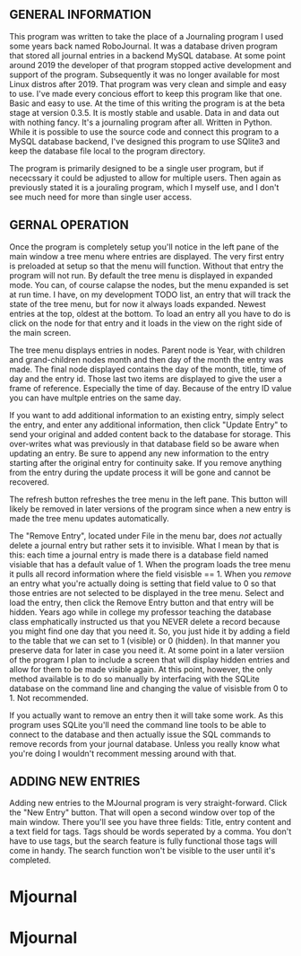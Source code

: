 			
GENERAL INFORMATION
----------------------
This program was written to take the place of a Journaling program I used some years back named RoboJournal. It was a database driven program that stored all journal entries in a backend MySQL database. At some point around 2019 the developer of that program stopped active development and support of the program. Subsequently it was no longer available for most Linux distros after 2019. That program was very clean and simple and easy to use. I've made every concious effort to keep this program like that one. Basic and easy to use. At the time of this writing the program is at the beta stage at version 0.3.5. It is mostly stable and usable. Data in and data out with nothing fancy. It's a journaling program after all. Written in Python. While it is possible to use the source code and connect this program to a MySQL database backend, I've designed this program to use SQlite3 and keep the database file local to the program directory. 

The program is primarily designed to be a single user program, but if nececssary it could be adjusted to allow for multiple users. Then again as previously stated it is a jouraling program, which I myself use, and I don't see much need for more than single user access.

GERNAL OPERATION
-----------------------
Once the program is completely setup you'll notice in the left pane of the main window a tree menu where entries are displayed. The very first entry is preloaded at setup so that the menu will function. Without that entry the program will not run. By default the tree menu is displayed in expanded mode. You can, of course calapse the nodes, but the menu expanded is set at run time. I have, on my development TODO list, an entry that will track the state of the tree menu, but for now it always loads expanded. Newest entries at the top, oldest at the bottom. To load an entry all you have to do is click on the node for that entry and it loads in the view on the right side of the main screen.

The tree menu displays entries in nodes. Parent node is Year, with children and grand-children nodes month and then day of the month the entry was made. The final node displayed contains the day of the month, title, time of day and the entry id. Those last two items are displayed to give the user a frame of reference. Especially the time of day. Because of the entry ID value you can have multple entries on the same day.

If you want to add additional information to an existing entry, simply select the entry, and enter any additional information, then click "Update Entry" to send your original and added content back to the database for storage. This over-writes what was previously in that database field so be aware when updating an entry. Be sure to append any new information to the entry starting after the original entry for continuity sake. If you remove anything from the entry during the update process it will be gone and cannot be recovered.

The refresh button refreshes the tree menu in the left pane. This button will likely be removed in later versions of the program since when a new entry is made the tree menu updates automatically. 

The "Remove Entry", located under File in the menu bar, does _not_ actually delete a journal entry but rather sets it to invisible. What I mean by that is this: each time a journal entry is made there is a database field named visiable that has a default value of 1. When the program loads the tree menu it pulls all record information where the field visisble == 1. When you _remove_ an entry what you're actually doing is setting that field value to 0 so that those entries are not selected to be displayed in the tree menu. Select and load the entry, then click the Remove Entry button and that entry will be hidden. Years ago while in college my professor teaching the database class emphatically instructed us that you NEVER delete a record because you might find one day that you need it. So, you just hide it by adding a field to the table that we can set to 1 (visible) or 0 (hidden). In that manner you preserve data for later in case you need it. At some point in a later versiion of the program I plan to include a screen that will display hidden entries and allow for them to be made visible again. At this point, however, the only method available is to do so manually by interfacing with the SQLite database on the command line and changing the value of visisble from 0 to 1. Not recommended.

If you actually want to remove an entry then it will take some work. As this program uses SQLite you'll need the command line tools to be able to connect to the database and then actually issue the SQL commands to remove records from your journal database. Unless you really know what you're doing I wouldn't recomment messing around with that.

ADDING NEW ENTRIES
-------------------------
Adding new entries to the MJournal program is very straight-forward. Click the "New Entry" button. That will open a second window over top of the main window. There you'll see you have three fields: Title, entry content and a text field for tags. Tags should be words seperated by a comma. You don't have to use tags, but the search feature is fully functional those tags will come in handy. The search function won't be visible to the user until it's completed.

# Mjournal
# Mjournal
